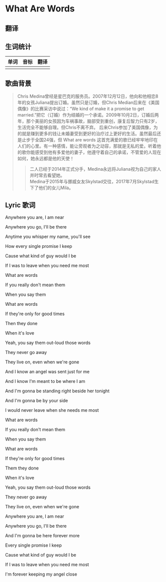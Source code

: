 # What Are Words

## 翻译

## 生词统计
| 单词 | 音标 | 翻译 |
|-|-|-|
|  |  |  |

## 歌曲背景
>Chris Medina曾经是星巴克的服务员。2007年12月12日，他向和他相恋8年的女孩Juliana提出订婚。虽然只是订婚，但Chris Median后来在《美国偶像》的比赛采访中说过：“We kind of make it a promise to get married.”把它（订婚）作为结婚的一个承诺。2009年10月2日，订婚后两年，那个美丽的女孩因为车祸事故，脑部受到重创，康复后智力只有2岁，生活完全不能够自理。但Chris不离不弃。 后来Chris参加了美国偶像，为的就是赚到更多的钱让未婚妻受到更好的治疗过上更好的生活。虽然最后还是止步于全国24强，但 What are words 这首充满爱的歌已经牢牢地印在人们的心里。有一种感情，能让旁观者为之动容，那就是无私的爱。听着他的歌你能感受到他有多爱他的妻子，他遵守着自己的承诺，不管爱的人现在如何，她永远都是他的天使！
>>二人已经于2014年正式分手，Medina永远将Juliana视为自己的家人并时常去看望她。  
>>Medina于2015年与挪威女友Skylstad交往，2017年7月Skylstad生下了他们的女儿Mila。

## Lyric 歌词
Anywhere you are, I am near

Anywhere you go, I'll be there

Anytime you whisper my name, you'll see

How every single promise I keep

Cause what kind of guy would I be

If I was to leave when you need me most

What are words

If you really don't mean them 

When you say them 

What are words

If they're only for good times

Then they done

When it's love

Yeah, you say them out-loud those words

They never go away

They live on, even when we're gone

And I know an angel was sent just for me

And I know I'm meant to be where I am

And I'm gonna be standing right beside her tonight

And I'm gonna be by your side

I would never leave when she needs me most

What are words 

If you really don't mean them

When you say them

What are words 

If they're only for good times

Them they done

When it's love 

Yeah, you say them out-loud those words

They never go away

They live on, even when we're gone

Anywhere you are, I am near

Anywhere you go, I'll be there

And I'm gonna be here forever more

Every single promise I keep

Cause what kind of guy would I be 

If I was to leave when you need me most

I'm forever keeping my angel close

<src-rtyAudio :src="'https://rtyresourcesmusic.github.io/Chris Medina/What Are Words.mp3'"></src-rtyAudio>